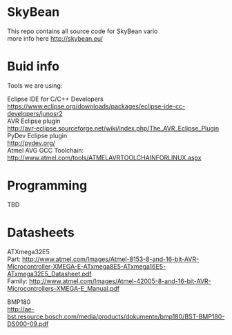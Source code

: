 SkyBean
=====

This repo contains all source code for SkyBean vario<br>
more info here http://skybean.eu/

Buid info
=====

Tools we are using:

Eclipse IDE for C/C++ Developers<br>
https://www.eclipse.org/downloads/packages/eclipse-ide-cc-developers/junosr2<br>
AVR Eclipse plugin<br>
http://avr-eclipse.sourceforge.net/wiki/index.php/The_AVR_Eclipse_Plugin<br>
PyDev Eclipse plugin<br>
http://pydev.org/<br>
Atmel AVG GCC Toolchain:<br>
http://www.atmel.com/tools/ATMELAVRTOOLCHAINFORLINUX.aspx<br>

Programming
=====
TBD

Datasheets
=====

ATXmega32E5<br>
Part: http://www.atmel.com/Images/Atmel-8153-8-and-16-bit-AVR-Microcontroller-XMEGA-E-ATxmega8E5-ATxmega16E5-ATxmega32E5_Datasheet.pdf<br>
Family: http://www.atmel.com/Images/Atmel-42005-8-and-16-bit-AVR-Microcontrollers-XMEGA-E_Manual.pdf<br>

BMP180<br>
http://ae-bst.resource.bosch.com/media/products/dokumente/bmp180/BST-BMP180-DS000-09.pdf<br>

